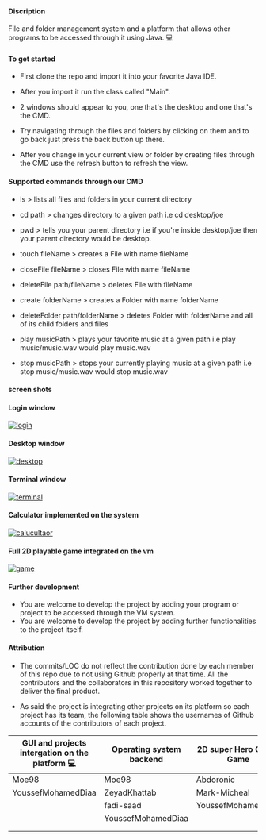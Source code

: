 #### Discription
File and folder management system and a platform that allows other
programs to be accessed through it using Java. :computer:


#### To get started

- First clone the repo and import it into your favorite Java IDE.

- After you import it run the class called "Main".

- 2 windows should appear to you, one that's the desktop and one that's the CMD.

- Try navigating through the files and folders by clicking on them and to go back just press the back button up there.

- After you change in your current view or folder by creating files through the CMD use the refresh button to refresh the view.

#### Supported commands through our CMD

- ls > lists all files and folders in your current directory

- cd path > changes directory to a given path i.e cd desktop/joe

- pwd > tells you your parent directory i.e if you're inside desktop/joe then your parent directory would be desktop.

- touch fileName > creates a File with name fileName

- closeFile fileName > closes File with name fileName

- deleteFile path/fileName > deletes File with fileName

- create folderName > creates a Folder with name folderName

- deleteFolder path/folderName > deletes Folder with folderName and all of its child folders and files

- play musicPath > plays your favorite music at a given path i.e play music/music.wav would play music.wav

- stop musicPath > stops your currently playing music at a given path i.e stop music/music.wav would stop music.wav

#### screen shots

#### Login window

<a href="https://ibb.co/fM9PjHT"><img src="https://i.ibb.co/5TkfbLJ/login.png" alt="login" border="0"></a>

#### Desktop window

<a href="https://ibb.co/6XMCTQ2"><img src="https://i.ibb.co/NTvBJRX/desktop.png" alt="desktop" border="0"></a>

#### Terminal window
<a href="https://ibb.co/fMrj75f"><img src="https://i.ibb.co/ZdcqCP5/terminal.png" alt="terminal" border="0"></a>

#### Calculator implemented on the system
<a href="https://ibb.co/xfjkb8t"><img src="https://i.ibb.co/KLqPgzp/calucultaor.png" alt="calucultaor" border="0"></a>


#### Full 2D playable game integrated on the vm
<a href="https://ibb.co/hd79kwm"><img src="https://i.ibb.co/jw6fdsr/game.png" alt="game" border="0"></a>


#### Further development
- You are welcome to develop the project by adding your program or project to be accessed through the VM system.
- You are welcome to develop the project by adding further functionalities to the project itself.

#### Attribution

- The commits/LOC do not reflect the contribution done by each member of this repo due to not using Github properly at that time. All the contributors and the collaborators in this repository worked together to deliver the final product.

- As said the project is integrating other projects on its platform so each project has its team, the following table shows the usernames of Github accounts of the contributors of each project.

| GUI and projects intergation on the platform :computer: | Operating system backend | 2D super Hero Chess Game | Mars program simulator |
|---------------------------------------------------------|--------------------------|--------------------------|------------------------|
| Moe98                                                   | Moe98                    | Abdoronic                | Moe98                  |
| YoussefMohamedDiaa                                      | ZeyadKhattab             | Mark-Micheal             | ahmedshams99           |
|                                                         | fadi-saad                | YoussefMohamedDiaa       | fadi-saad              |
|                                                         | YoussefMohamedDiaa       |                          | YoussefMohamedDiaa     |
|                                                         |                          |                          |                        |
|                                                         |                          |                          |                        |





